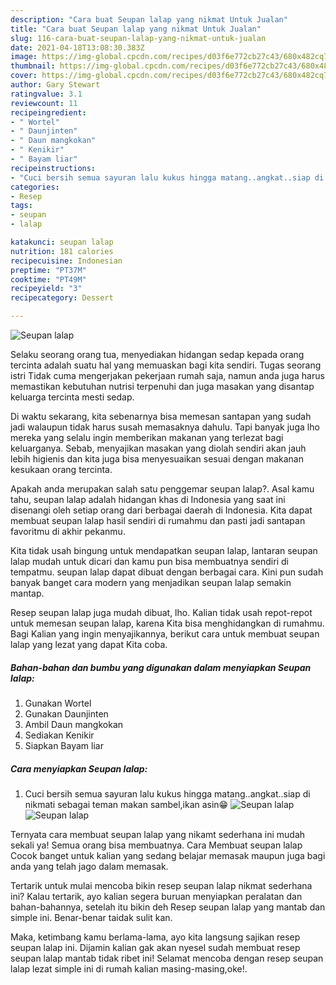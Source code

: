 ```yaml
---
description: "Cara buat Seupan lalap yang nikmat Untuk Jualan"
title: "Cara buat Seupan lalap yang nikmat Untuk Jualan"
slug: 116-cara-buat-seupan-lalap-yang-nikmat-untuk-jualan
date: 2021-04-18T13:08:30.383Z
image: https://img-global.cpcdn.com/recipes/d03f6e772cb27c43/680x482cq70/seupan-lalap-foto-resep-utama.jpg
thumbnail: https://img-global.cpcdn.com/recipes/d03f6e772cb27c43/680x482cq70/seupan-lalap-foto-resep-utama.jpg
cover: https://img-global.cpcdn.com/recipes/d03f6e772cb27c43/680x482cq70/seupan-lalap-foto-resep-utama.jpg
author: Gary Stewart
ratingvalue: 3.1
reviewcount: 11
recipeingredient:
- " Wortel"
- " Daunjinten"
- " Daun mangkokan"
- " Kenikir"
- " Bayam liar"
recipeinstructions:
- "Cuci bersih semua sayuran lalu kukus hingga matang..angkat..siap di nikmati sebagai teman makan sambel,ikan asin😁"
categories:
- Resep
tags:
- seupan
- lalap

katakunci: seupan lalap 
nutrition: 181 calories
recipecuisine: Indonesian
preptime: "PT37M"
cooktime: "PT49M"
recipeyield: "3"
recipecategory: Dessert

---
```



![Seupan lalap](https://img-global.cpcdn.com/recipes/d03f6e772cb27c43/680x482cq70/seupan-lalap-foto-resep-utama.jpg)

Selaku seorang orang tua, menyediakan hidangan sedap kepada orang tercinta adalah suatu hal yang memuaskan bagi kita sendiri. Tugas seorang istri Tidak cuma mengerjakan pekerjaan rumah saja, namun anda juga harus memastikan kebutuhan nutrisi terpenuhi dan juga masakan yang disantap keluarga tercinta mesti sedap.

Di waktu  sekarang, kita sebenarnya bisa memesan santapan yang sudah jadi walaupun tidak harus susah memasaknya dahulu. Tapi banyak juga lho mereka yang selalu ingin memberikan makanan yang terlezat bagi keluarganya. Sebab, menyajikan masakan yang diolah sendiri akan jauh lebih higienis dan kita juga bisa menyesuaikan sesuai dengan makanan kesukaan orang tercinta. 



Apakah anda merupakan salah satu penggemar seupan lalap?. Asal kamu tahu, seupan lalap adalah hidangan khas di Indonesia yang saat ini disenangi oleh setiap orang dari berbagai daerah di Indonesia. Kita dapat membuat seupan lalap hasil sendiri di rumahmu dan pasti jadi santapan favoritmu di akhir pekanmu.

Kita tidak usah bingung untuk mendapatkan seupan lalap, lantaran seupan lalap mudah untuk dicari dan kamu pun bisa membuatnya sendiri di tempatmu. seupan lalap dapat dibuat dengan berbagai cara. Kini pun sudah banyak banget cara modern yang menjadikan seupan lalap semakin mantap.

Resep seupan lalap juga mudah dibuat, lho. Kalian tidak usah repot-repot untuk memesan seupan lalap, karena Kita bisa menghidangkan di rumahmu. Bagi Kalian yang ingin menyajikannya, berikut cara untuk membuat seupan lalap yang lezat yang dapat Kita coba.

<!--inarticleads1-->

##### Bahan-bahan dan bumbu yang digunakan dalam menyiapkan Seupan lalap:

1. Gunakan  Wortel
1. Gunakan  Daunjinten
1. Ambil  Daun mangkokan
1. Sediakan  Kenikir
1. Siapkan  Bayam liar




<!--inarticleads2-->

##### Cara menyiapkan Seupan lalap:

1. Cuci bersih semua sayuran lalu kukus hingga matang..angkat..siap di nikmati sebagai teman makan sambel,ikan asin😁
<img src="https://img-global.cpcdn.com/steps/750c792dd74978e4/160x128cq70/seupan-lalap-langkah-memasak-1-foto.jpg" alt="Seupan lalap"><img src="https://img-global.cpcdn.com/steps/4b484de06b559ac3/160x128cq70/seupan-lalap-langkah-memasak-1-foto.jpg" alt="Seupan lalap">



Ternyata cara membuat seupan lalap yang nikamt sederhana ini mudah sekali ya! Semua orang bisa membuatnya. Cara Membuat seupan lalap Cocok banget untuk kalian yang sedang belajar memasak maupun juga bagi anda yang telah jago dalam memasak.

Tertarik untuk mulai mencoba bikin resep seupan lalap nikmat sederhana ini? Kalau tertarik, ayo kalian segera buruan menyiapkan peralatan dan bahan-bahannya, setelah itu bikin deh Resep seupan lalap yang mantab dan simple ini. Benar-benar taidak sulit kan. 

Maka, ketimbang kamu berlama-lama, ayo kita langsung sajikan resep seupan lalap ini. Dijamin kalian gak akan nyesel sudah membuat resep seupan lalap mantab tidak ribet ini! Selamat mencoba dengan resep seupan lalap lezat simple ini di rumah kalian masing-masing,oke!.

